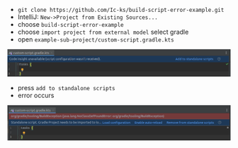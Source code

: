 * `git clone https://github.com/Ic-ks/build-script-error-example.git`
* IntelliJ: `New->Project from Existing Sources...`
* choose `build-script-error-example`
* choose `import project from external model` select gradle
* open `example-sub-project/custom-script.gradle.kts`

![standalone](standalone.png)
* press `add to standalone scripts`
* error occurs

![error](error.png)